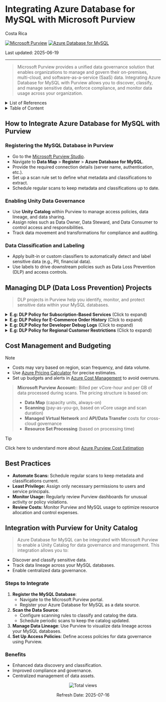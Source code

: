 # Integrating Azure Database for MySQL with Microsoft Purview

Costa Rica

[![Microsoft Purview](https://img.shields.io/badge/Microsoft-Purview-blue)](https://learn.microsoft.com/en-us/azure/purview/) [![Azure Database for MySQL](https://img.shields.io/badge/Azure-MySQL-blue)](https://learn.microsoft.com/en-us/azure/mysql/)

Last updated: 2025-06-19

---

> Microsoft Purview provides a unified data governance solution that enables organizations to manage and govern their on-premises, multi-cloud, and software-as-a-service (SaaS) data. Integrating Azure Database for MySQL with Purview allows you to discover, classify, and manage sensitive data, enforce compliance, and monitor data usage across your organization.

<details>
<summary>List of References</summary>

- [Microsoft Purview Documentation](https://learn.microsoft.com/en-us/azure/purview/)
- [Azure Database for MySQL Documentation](https://learn.microsoft.com/en-us/azure/mysql/)
- [Purview Data Loss Prevention](https://learn.microsoft.com/en-us/azure/purview/concept-data-loss-prevention)
- [Azure Pricing Calculator](https://azure.microsoft.com/en-us/pricing/calculator/)

</details>

<details>
<summary>Table of Content</summary>

- [How to Integrate Azure Database for MySQL with Purview](#how-to-integrate-azure-database-for-mysql-with-purview)
    - [Registering the MySQL Database in Purview](#registering-the-mysql-database-in-purview)
    - [Enabling Unity Data Governance](#enabling-unity-data-governance)
    - [Data Classification and Labeling](#data-classification-and-labeling)
- [Managing DLP Data Loss Prevention Projects](#managing-dlp-data-loss-prevention-projects)
- [Cost Management and Budgeting](#cost-management-and-budgeting)
- [Best Practices](#best-practices)
- [Integration with Purview for Unity Catalog](#integration-with-purview-for-unity-catalog)
    - [Steps to Integrate](#steps-to-integrate)
    - [Benefits](#benefits)
      
</details>

## How to Integrate Azure Database for MySQL with Purview

### Registering the MySQL Database in Purview

- Go to the [Microsoft Purview Studio](https://web.purview.azure.com/).
- Navigate to **Data Map** > **Register** > **Azure Database for MySQL**.
- Provide the required connection details (server name, authentication, etc.).
- Set up a scan rule set to define what metadata and classifications to extract.
- Schedule regular scans to keep metadata and classifications up to date.

### Enabling Unity Data Governance

- Use **Unity Catalog** within Purview to manage access policies, data lineage, and data sharing.
- Assign roles such as Data Owner, Data Steward, and Data Consumer to control access and responsibilities.
- Track data movement and transformations for compliance and auditing.

### Data Classification and Labeling

- Apply built-in or custom classifiers to automatically detect and label sensitive data (e.g., PII, financial data).
- Use labels to drive downstream policies such as Data Loss Prevention (DLP) and access controls.

## Managing DLP (Data Loss Prevention) Projects

> DLP projects in Purview help you identify, monitor, and protect sensitive data within your MySQL databases.

<details>
<summary><b>E.g: DLP Policy for Subscription-Based Services</b> (Click to expand)</summary>

> Safeguard user payment preferences and account activity in SaaS platforms hosted on MySQL.

**Steps:**
1. **Create a DLP Policy:** Apply to `subscriptions`, `payment_settings`, and `invoices`.
2. **Define Detection Rules:** Use classifiers for credit card tokens, billing addresses, and transaction amounts.
3. **Set Actions:**  
   - Encrypt outputs containing sensitive billing fields.  
   - Alert finance admins for bulk export actions.
4. **Monitor and Audit:** Track frequency of full-table reads and ensure they map to approved business operations.

</details>

<details>
<summary><b>E.g: DLP Policy for E-Commerce Order History</b> (Click to expand)</summary>

> Limit access to buyer preferences, addresses, and purchase patterns.

**Steps:**
1. **Create a DLP Policy:** Focus on tables like `orders`, `shipping_info`, and `order_notes`.
2. **Define Detection Rules:** Detect fields such as customer name, address, product SKUs, and delivery comments.
3. **Set Actions:**  
   - Redact buyer notes unless requested by support staff.  
   - Block ad hoc exports for large date ranges unless business-justified.
4. **Monitor and Audit:** Visualize export frequency spikes around campaign or holiday events.

</details>

<details>
<summary><b>E.g: DLP Policy for Developer Debug Logs</b> (Click to expand)</summary>

> Prevent accidental leaks of sensitive environment metadata logged to MySQL by dev tools.

**Steps:**
1. **Create a DLP Policy:** Apply to `debug_logs`, `system_diagnostics`, or `error_trace`.
2. **Define Detection Rules:** Detect tokens, API keys, internal IPs, or exception traces.
3. **Set Actions:**  
   - Mask sensitive values automatically in user-facing reports.  
   - Notify platform engineers when secrets are detected in logging activity.
4. **Monitor and Audit:** Use classification results to drive improved CI/CD pipeline practices.

</details>

<details>
<summary><b>E.g: DLP Policy for Regional Customer Restrictions</b> (Click to expand)</summary>

> Enforce localization by limiting access to user data based on country or regulatory region.

**Steps:**
1. **Create a DLP Policy:** Target tables like `user_profile`, `preferences`, `order_location` with `region_code` or `country_id`.
2. **Define Detection Rules:** Apply filters by jurisdiction (e.g., only users in LATAM).
3. **Set Actions:**  
   - Block access to region-restricted records for global analysts.  
   - Prompt approval workflows for exports involving cross-border records.
4. **Monitor and Audit:** Visualize access by region and link flagged incidents to internal access policy violations.

</details>

## Cost Management and Budgeting

> [!NOTE]
> - Costs may vary based on region, scan frequency, and data volume.
> - Use [Azure Pricing Calculator](https://azure.microsoft.com/en-us/pricing/calculator/) for precise estimates.
> - Set up budgets and alerts in [Azure Cost Management](https://learn.microsoft.com/en-us/azure/cost-management-billing/costs/) to avoid overruns.

> **Microsoft Purview Account:**: Billed per vCore-hour and per GB of data processed during scans.
> The pricing structure is based on:
> - **Data Map** (capacity units, always-on)
> - **Scanning** (pay-as-you-go, based on vCore usage and scan duration)
> - **Managed Virtual Network** and **API/Data Transfer** costs for cross-cloud governance
> - **Resource Set Processing** (based on processing time)

> [!TIP]
> Click here to understand more about [Azure Purview Cost Estimation](../../Purview/Cost-Estimation.md)

## Best Practices

- **Automate Scans:** Schedule regular scans to keep metadata and classifications current.
- **Least Privilege:** Assign only necessary permissions to users and service principals.
- **Monitor Usage:** Regularly review Purview dashboards for unusual activity or policy violations.
- **Review Costs:** Monitor Purview and MySQL usage to optimize resource allocation and control expenses.

## Integration with Purview for Unity Catalog

> Azure Database for MySQL can be integrated with Microsoft Purview to enable a Unity Catalog for data governance and management. This integration allows you to:

- Discover and classify sensitive data.
- Track data lineage across your MySQL databases.
- Enable centralized data governance.

### Steps to Integrate

1. **Register the MySQL Database**:
   - Navigate to the Microsoft Purview portal.
   - Register your Azure Database for MySQL as a data source.
2. **Scan the Data Source**:
   - Configure scanning rules to classify and catalog the data.
   - Schedule periodic scans to keep the catalog updated.
3. **Manage Data Lineage**: Use Purview to visualize data lineage across your MySQL databases.
4. **Set Up Access Policies**: Define access policies for data governance using Purview.

### Benefits

- Enhanced data discovery and classification.
- Improved compliance and governance.
- Centralized management of data assets.


<!-- START BADGE -->
<div align="center">
  <img src="https://img.shields.io/badge/Total%20views-9-limegreen" alt="Total views">
  <p>Refresh Date: 2025-07-16</p>
</div>
<!-- END BADGE -->
